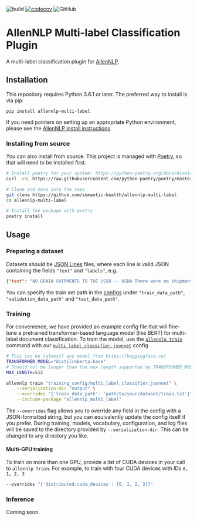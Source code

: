 ![build](https://github.com/JohnGiorgi/allennlp-multi-label-classification/workflows/build/badge.svg?branch=master)
[![codecov](https://codecov.io/gh/semantic-health/allennlp-multi-label/branch/master/graph/badge.svg)](https://codecov.io/gh/semantic-health/allennlp-multi-label)
![GitHub](https://img.shields.io/github/license/JohnGiorgi/allennlp-multi-label-classification?color=blue)

# AllenNLP Multi-label Classification Plugin

A multi-label classification plugin for [AllenNLP](https://allennlp.org/).

## Installation

This repository requires Python 3.6.1 or later. The preferred way to install is via pip:

```
pip install allennlp-multi-label
```

If you need pointers on setting up an appropriate Python environment, please see the [AllenNLP install instructions](https://github.com/allenai/allennlp#installing-via-pip).

### Installing from source

You can also install from source. This project is managed with [Poetry](https://python-poetry.org/), so that will need to be installed first.

```bash
# Install poetry for your system: https://python-poetry.org/docs/#installation
curl -sSL https://raw.githubusercontent.com/python-poetry/poetry/master/get-poetry.py | python

# Clone and move into the repo
git clone https://github.com/semantic-health/allennlp-multi-label
cd allennlp-multi-label

# Install the package with poetry
poetry install
```

## Usage

### Preparing a dataset

Datasets should be [JSON Lines](http://jsonlines.org/) files, where each line is valid JSON containing the fields `"text"` and `"labels"`, e.g.

```json
{"text": "NO GRAIN SHIPMENTS TO THE USSR -- USDA There were no shipments of U.S. grain or soybeans to the Soviet Union in the week ended March 19, according to the U.S. Agriculture Department's latest Export Sales report. The USSR has purchased 2.40 mln tonnes of U.S. corn for delivery in the fourth year of the U.S.-USSR grain agreement. Total shipments in the third year of the U.S.-USSR grains agreement, which ended September 30, amounted to 152,600 tonnes of wheat, 6,808,100 tonnes of corn and 1,518,700 tonnes of soybeans.", "labels": ["soybean", "oilseed", "wheat", "corn", "grain"]}
```

You can specify the train set path in the [configs](training_config) under `"train_data_path"`, `"validation_data_path"` and `"test_data_path"`.

### Training

For convenience, we have provided an example config file that will fine-tune a pretrained transformer-based language model (like BERT) for multi-label document classification. To train the model, use the [`allennlp train`](https://docs.allennlp.org/master/api/commands/train/) command with our [`multi_label_classifier.jsonnet`](training_config/multi_label_classifier.jsonnet) config

```bash
# This can be (almost) any model from https://huggingface.co/
TRANSFORMER_MODEL="distilroberta-base"
# Should not be longer than the max length supported by TRANSFORMER_MODEL.
MAX_LENGTH=512

allennlp train "training_config/multi_label_classifier.jsonnet" \
    --serialization-dir "output" \
    --overrides "{'train_data_path': 'path/to/your/dataset/train.txt'}" \
    --include-package "allennlp_multi_label"
```

The `--overrides` flag allows you to override any field in the config with a JSON-formatted string, but you can equivalently update the config itself if you prefer. During training, models, vocabulary, configuration, and log files will be saved to the directory provided by `--serialization-dir`. This can be changed to any directory you like. 

#### Multi-GPU training

To train on more than one GPU, provide a list of CUDA devices in your call to `allennlp train`. For example, to train with four CUDA devices with IDs `0, 1, 2, 3`

```bash
--overrides "{'distributed.cuda_devices': [0, 1, 2, 3]}"
```

### Inference

Coming soon.